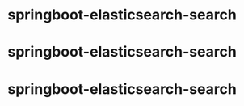 # springboot-elasticsearch-search
# springboot-elasticsearch-search
# springboot-elasticsearch-search
